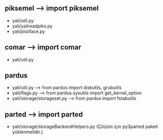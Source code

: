 piksemel --> import piksemel
--------
- yali/util.py
- yali/yalireadpiks.py
- yali/pisiiface.py


comar --> import comar
-----
- yali/util.py


pardus
------
- yali/util.py                  --> from pardus import diskutils, grubutils
- yali/flags.py                 --> from pardus.sysutils import get_kernel_option
- yali/storage/storageset.py    --> from pardus import fstabutils


parted --> import parted
------
- yali/storage/storageBackendHelpers.py (Çözüm için py3parted paketi yüklenmelidir.)